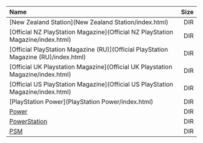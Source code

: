 |Name|Size|
|:---|---:|
|[New Zealand Station](New Zealand Station/index.html)|DIR|
|[Official NZ PlayStation Magazine](Official NZ PlayStation Magazine/index.html)|DIR|
|[Official PlayStation Magazine (RU)](Official PlayStation Magazine (RU)/index.html)|DIR|
|[Official UK Playstation Magazine](Official UK Playstation Magazine/index.html)|DIR|
|[Official US PlayStation Magazine](Official US PlayStation Magazine/index.html)|DIR|
|[PlayStation Power](PlayStation Power/index.html)|DIR|
|[Power](Power/index.html)|DIR|
|[PowerStation](PowerStation/index.html)|DIR|
|[PSM](PSM/index.html)|DIR|
